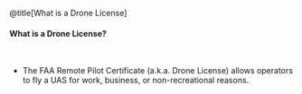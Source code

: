 <div class="slide-bg-style-left"></div><div class="slide-bg-style-right"></div>

@title[What is a Drone License]

#### What is a Drone License?

<br>

- The FAA Remote Pilot Certificate (a.k.a. Drone License) allows operators to fly a UAS for work, business, or non-recreational reasons.
